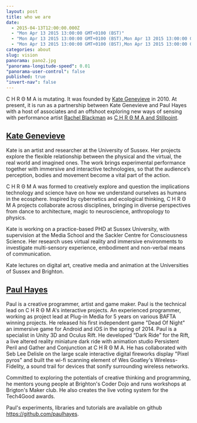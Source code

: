 ```yaml
---
layout: post
title: who we are
date: 
  - 2015-04-13T12:00:00.000Z
  - "Mon Apr 13 2015 13:00:00 GMT+0100 (BST)"
  - "Mon Apr 13 2015 13:00:00 GMT+0100 (BST),Mon Apr 13 2015 13:00:00 GMT+0100 (BST)"
  - "Mon Apr 13 2015 13:00:00 GMT+0100 (BST),Mon Apr 13 2015 13:00:00 GMT+0100 (BST),Mon Apr 13 2015 13:00:00 GMT+0100 (BST),Mon Apr 13 2015 13:00:00 GMT+0100 (BST)"
categories: about
slug: vision
panorama: pano2.jpg
"panorama-longitude-speed": 0.01
"panorama-user-control": false
published: true
"invert-nav": false
---
```


 C H R Θ M A is mutating. It was founded by <a href="http://cargocollective.com/kategenevieve" target="_blank" class="green" >Kate Genevieve</a> in 2010. At present, it is run as a partnership between Kate Genevieve and Paul Hayes with a host of associates and an offshoot exploring new ways of sensing with performance artist [Rachel Blackman](http://stillpointtheatre.co.uk/ "green") as [C H R Θ M A and Stillpoint](http://feelingsensing.tumblr.com/ "green"). 
 
## <a href="https://twitter.com/kategenevieve" target="_blank" class="green" >Kate Genevieve</a>

Kate is an artist and researcher at the University of Sussex. Her projects explore the flexible relationship between the physical and the virtual, the real world and imagined ones. The work brings experimental performance together with immersive and interactive technologies, so that the audience’s perception, bodies and movement become a vital part of the action. 

C H R Θ M A was formed to creatively explore and question the implications technology and science have on how we understand ourselves as humans in the ecosphere. Inspired by cybernetics and ecological thinking, C H R Θ M A projects collaborate across disciplines, bringing in diverse perspectives from dance to architecture, magic to neuroscience, anthropology to physics. 

Kate is working on a practice-based PHD at Sussex University, with supervision at the Media School and the Sackler Centre for Consciousness Science. Her research uses virtual reality and immersive environments to investigate multi-sensory experience, embodiment and non-verbal means of communication.

Kate lectures on digital art, creative media and animation at the Universities of Sussex and Brighton.

## <a href="https://twitter.com/paul_hayes" target="_blank" class="green" >Paul Hayes</a>

Paul is a creative programmer, artist and game maker. Paul is the technical lead on C H R Θ M A's interactive projects. An experienced programmer, working as project lead at Plug-in Media for 5 years on various BAFTA winning projects. He released his first independent game "Dead Of Night" an immersive game for Android and iOS in the spring of 2014. Paul is a specialist in Unity 3D and Oculus Rift. He developed “Dark Ride” for the Rift, a live altered reality miniature dark ride with animation studio Persistent Peril and Gather and Conjunction at C H R Θ M A. He has collaborated with Seb Lee Delisle on the large scale interactive digital fireworks display "Pixel pyros" and built the wi-fi scanning element of Wes Goatley's Wireless-Fidelity, a sound trail for devices that sonify surrounding wireless networks. 

Committed to exploring the potentials of creative thinking and programming, he mentors young people at Brighton's Coder Dojo and runs workshops at Brigton's Maker club. He also creates the live voting system for the Tech4Good awards. 

Paul's experiments, libraries and tutorials are available on github <a href="https://github.com/paulhayes" target="_blank" class="green" >https://github.com/paulhayes</a>.


 
 
